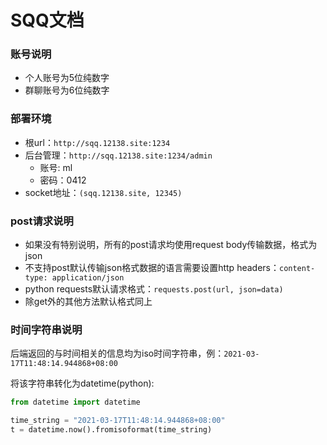 # SQQ文档

### 账号说明

- 个人账号为5位纯数字
- 群聊账号为6位纯数字

### 部署环境

- 根url：`http://sqq.12138.site:1234`
- 后台管理：`http://sqq.12138.site:1234/admin`
  - 账号: ml   
  - 密码：0412
- socket地址：`(sqq.12138.site, 12345)`

### post请求说明

- 如果没有特别说明，所有的post请求均使用request body传输数据，格式为json
- 不支持post默认传输json格式数据的语言需要设置http headers：`content-type: application/json`
- python requests默认请求格式：`requests.post(url, json=data)`
- 除get外的其他方法默认格式同上

### 时间字符串说明

后端返回的与时间相关的信息均为iso时间字符串，例：`2021-03-17T11:48:14.944868+08:00`

将该字符串转化为datetime(python):

```python
from datetime import datetime

time_string = "2021-03-17T11:48:14.944868+08:00"
t = datetime.now().fromisoformat(time_string)
```

